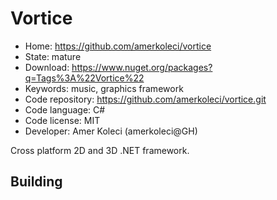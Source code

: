 # Vortice

- Home: https://github.com/amerkoleci/vortice
- State: mature
- Download: https://www.nuget.org/packages?q=Tags%3A%22Vortice%22
- Keywords: music, graphics framework
- Code repository: https://github.com/amerkoleci/vortice.git
- Code language: C#
- Code license: MIT
- Developer: Amer Koleci (amerkoleci@GH)

Cross platform 2D and 3D .NET framework.

## Building
